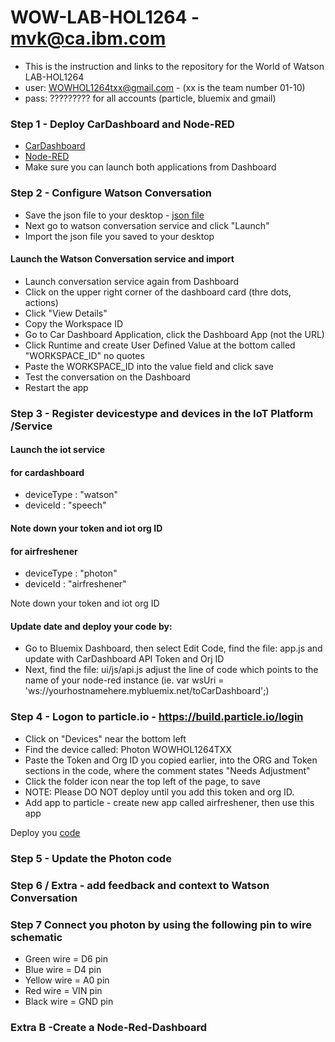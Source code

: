 # WOW-LAB-HOL1264 - mvk@ca.ibm.com
- This is the instruction and links to the repository for the World of Watson LAB-HOL1264
- user: WOWHOL1264txx@gmail.com - (xx is the team number 01-10)
- pass: ????????? for all accounts (particle, bluemix and gmail)

### Step 1 - Deploy CarDashboard and Node-RED
- [CarDashboard](https://github.com/markusvankempen/WowHol1264-CarDash)
- [Node-RED](https://github.com/markusvankempen/WoWHoL1264-Node-RED)
- Make sure you can launch both applications from Dashboard
### Step 2 - Configure Watson Conversation
- Save the json file to your desktop - [json file](https://raw.githubusercontent.com/markusvankempen/WowHol1264-CarDash/master/training/airfreshener.json)
 - Next go to watson conversation service and click "Launch" 
 - Import the json file you saved to your desktop
#### Launch the Watson Conversation service and import
 - Launch conversation service again from Dashboard
 - Click on the upper right corner of the dashboard card (thre dots, actions) 
 - Click "View Details"
 - Copy the Workspace ID
 - Go to Car Dashboard Application, click the Dashboard App (not the URL) 
 - Click Runtime and create User Defined Value at the bottom called "WORKSPACE_ID" no quotes 
 - Paste the WORKSPACE_ID into the value field and click save
 - Test the conversation on the Dashboard
 - Restart the app
### Step 3 - Register devicestype and devices in the IoT Platform /Service

#### Launch the iot service 
#### for cardashboard 
- deviceType : "watson"
- deviceId : "speech"

#### Note down your token and iot org ID

#### for airfreshener 
- deviceType : "photon"
- deviceId : "airfreshener"

Note down your token and iot org ID
#### Update date and deploy your code by:
- Go to Bluemix Dashboard, then select Edit Code, find the file: app.js and update with CarDashboard API Token and Orj ID
- Next, find the file: ui/js/api.js adjust the line of code which points to the name of your node-red instance (ie. var wsUri = 'ws://yourhostnamehere.mybluemix.net/toCarDashboard';)

### Step 4 - Logon to particle.io  - https://build.particle.io/login
- Click on "Devices" near the bottom left
- Find the device called: Photon WOWHOL1264TXX
- Paste the Token and Org ID you copied earlier, into the ORG and Token sections in the code, where the comment states "Needs Adjustment"
- Click the folder icon near the top left of the page, to save
- NOTE: Please DO NOT deploy until you add this token and org ID.
- Add app to particle - create new app called airfreshener, then use this app

Deploy you [code](https://raw.githubusercontent.com/markusvankempen/WowHol1264-CarDash/master/particle/airfreshener.json)

### Step 5 - Update the Photon code 
 
### Step 6 / Extra - add feedback and context to Watson Conversation 

### Step 7 Connect you photon by using the following pin to wire schematic
 - Green wire = D6 pin
 - Blue wire = D4 pin
 - Yellow wire = A0 pin
 - Red wire = VIN pin
 - Black wire = GND pin

### Extra B -Create a Node-Red-Dashboard
